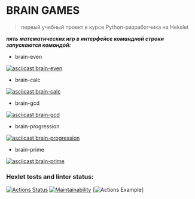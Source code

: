 # BRAIN GAMES


> первый учебный проект в курсе Python-разработчика на Hekslet


***пять математических игр в интерфейсе командной строки
запускаются командой:***


- brain-even


[![asciicast brain-even](https://asciinema.org/a/BSCUS2K1eOyCu9YJ4zWccKFcd.png)](https://asciinema.org/a/BSCUS2K1eOyCu9YJ4zWccKFcd)


- brain-calc


[![asciicast brain-calc](https://asciinema.org/a/koQXxPatSSOOsXMfb2Me0OD2s.png)](https://asciinema.org/a/koQXxPatSSOOsXMfb2Me0OD2s)


- brain-gcd


[![asciicast brain-gcd](https://asciinema.org/a/fIZsuV5LIebhBnQS64LHu8dOc.png)](https://asciinema.org/a/fIZsuV5LIebhBnQS64LHu8dOc)


- brain-progression


[![asciicast brain-progression](https://asciinema.org/a/0OPAMh2xlfm8eqTC1KwgQYnwn.png)](https://asciinema.org/a/0OPAMh2xlfm8eqTC1KwgQYnwn)


- brain-prime


[![asciicast brain-prime](https://asciinema.org/a/AesSEL6mAzwPLl1VQGchGMgym.svg)](https://asciinema.org/a/AesSEL6mAzwPLl1VQGchGMgym)


### Hexlet tests and linter status:
[![Actions Status](https://github.com/apassionado/python-project-lvl1/workflows/hexlet-check/badge.svg)](https://github.com/apassionado/python-project-lvl1/actions)
[![Maintainability](https://api.codeclimate.com/v1/badges/afed910350880ec170a3/maintainability)](https://codeclimate.com/github/apassionado/python-project-lvl1/maintainability)
[![Actions Example](https://github.com/apassionado/python-project-lvl1/actions/workflows/pyci.yml/badge.svg)]

